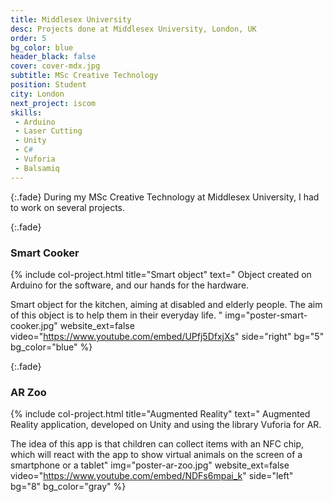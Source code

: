 ```yaml
---
title: Middlesex University
desc: Projects done at Middlesex University, London, UK
order: 5
bg_color: blue
header_black: false
cover: cover-mdx.jpg
subtitle: MSc Creative Technology
position: Student
city: London
next_project: iscom
skills:
 - Arduino
 - Laser Cutting
 - Unity
 - C#
 - Vuforia 
 - Balsamiq
---
```


{:.fade}
During my MSc Creative Technology at Middlesex University, I had to work on several projects.

{:.fade}
### Smart Cooker

{%
    include col-project.html
    title="Smart object"
    text="
Object created on Arduino for the software, and our hands for the hardware.

Smart object for the kitchen, aiming at disabled and elderly people. The aim of this object is to help them in their everyday life.
    "
    img="poster-smart-cooker.jpg"
    website_ext=false
    video="https://www.youtube.com/embed/UPfj5DfxjXs"
    side="right"
    bg="5"
    bg_color="blue"
%}

{:.fade}
### AR Zoo

{%
    include col-project.html
    title="Augmented Reality"
    text="
Augmented Reality application, developed on Unity and using the library Vuforia for AR.

The idea of this app is that children can collect items with an NFC chip, which will react with the app to show virtual animals on the screen of a smartphone or a tablet"
    img="poster-ar-zoo.jpg"
    website_ext=false
    video="https://www.youtube.com/embed/NDFs6mpai_k"
    side="left"
    bg="8"
    bg_color="gray"
%}
